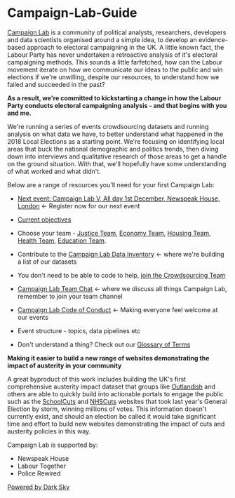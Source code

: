 # Campaign-Lab-Guide

[Campaign Lab](https://www.campaignlab.london/) is a community of political analysts, researchers, developers and data scientists organised around a simple idea, to develop an evidence-based approach to electoral campaigning in the UK. A little known fact, the Labour Party has never undertaken a retroactive analysis of it's electoral campaigning methods. This sounds a little farfetched, how can the Labour movement iterate on how we communicate our ideas to the public and win elections if we're unwilling, despite our resources, to understand how we failed and succeeded in the past?

**As a result, we're committed to kickstarting a change in how the Labour Party conducts electoral campaigning analysis - and that begins with you and me.**

We're running a series of events crowdsourcing datasets and running analysis on what data we have, to better understand what happened in the 2018 Local Elections as a starting point. We're focusing on identifying local areas that buck the national demographic and politics trends, then diving down into interviews and qualitative research of those areas to get a handle on the ground situation. With that, we'll hopefully have some understanding of what worked and what didn't.

Below are a range of resources you'll need for your first Campaign Lab:

* [Next event: Campaign Lab V, All day 1st December, Newspeak House, London](https://www.eventbrite.co.uk/e/campaign-lab-v-hackday-tickets-51886654380) <- Register now for our next event

* [Current objectives](https://docs.google.com/spreadsheets/d/13WJ2dRv2lWoiCyMCXrtZzfjjczYcJwq8ffzUWjqTCj4/edit?usp=sharing)

* Choose your team - [Justice Team](https://docs.google.com/document/d/1VLdr454F_SxgN7iudp7sUnerfSpWkzDZN5q-kKFaqkw/edit?usp=sharing), [Economy Team](https://docs.google.com/document/d/1nFnKiCBrrhWSSp6zM5PMq8UvCILt63JxgqyYd-GSkzU/edit?usp=sharing), [Housing Team](https://docs.google.com/document/d/1HblW708CC34P8jzgf3mwaSNop0d_8WFkq7sEZGfjfIw/edit?usp=sharing), [Health Team](https://docs.google.com/document/d/1MufM_YI1YnMNv-m1g_bpcKrpKJYPXV-PtM2SNq3DQAM/edit?usp=sharing), [Education Team](https://docs.google.com/document/d/1s8XecY8IZizGA_hiCzEwji8VGI-QnW1DCgy6kqlYktk/edit?usp=sharing).

* Contribute to the [Campaign Lab Data Inventory](https://docs.google.com/spreadsheets/d/1s5zWhdXi0-YBUMkK2Le3cfENBsfc29vOnFhnfn8N6dU/edit#gid=0) <- where we're building a list of our datasets

* You don't need to be able to code to help, [join the Crowdsourcing Team](https://docs.google.com/document/d/1dKbcxUPmZZOXBHBghss8z0G1WzBY0IHEb_GnkK0gu9g/edit?usp=sharing)

* [Campaign Lab Team Chat](https://campaignlabhq.slack.com/) <- where we discuss all things Campaign Lab, remember to join your team channel

* [Campaign Lab Code of Conduct](https://github.com/CampaignLab/Campaign-Lab-Guide/blob/master/CL%20Code%20of%20Conduct.md) <- Making everyone feel welcome at our events

* Event structure - topics, data pipelines etc

* Don't understand a thing? Check out our [Glossary of Terms](https://docs.google.com/document/d/1_7S-3v-HHpjbyR0sG-MXrWfXcQdrXaU0bSHhnpYACAU/edit?usp=sharing)


**Making it easier to build a new range of websites demonstrating the impact of austerity in your community**

A great byproduct of this work includes building the UK's first comprehensive austerity impact dataset that groups like [Outlandish](https://outlandish.com/) and others are able to quickly build into actionable portals to engage the public such as the [SchoolCuts](https://schoolcuts.org.uk/#!/) and [NHSCuts](http://nhscuts.org.uk/) websites that took last year's General Election by storm, winning millions of votes. This information doesn't currently exist, and should an election be called it would take significant time and effort to build new websites demonstrating the impact of cuts and austerity policies in this way.

Campaign Lab is supported by:

* Newspeak House 
* Labour Together
* Police Rewired

[Powered by Dark Sky](https://darksky.net/forecast/40.7127,-74.0059/us12/en)
